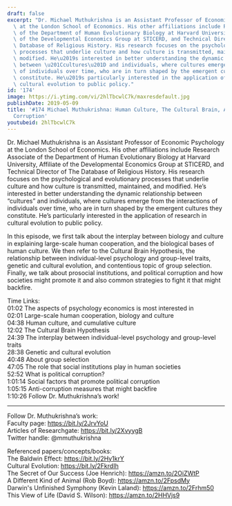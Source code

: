 ```yaml
---
draft: false
excerpt: "Dr. Michael Muthukrishna is an Assistant Professor of Economic Psychology\
  \ at the London School of Economics. His other affiliations include Research Associate\
  \ of the Department of Human Evolutionary Biology at Harvard University, Affiliate\
  \ of the Developmental Economics Group at STICERD, and Technical Director of The\
  \ Database of Religious History. His research focuses on the psychological and evolutionary\
  \ processes that underlie culture and how culture is transmitted, maintained, and\
  \ modified. He\u2019s interested in better understanding the dynamic relationship\
  \ between \u201Ccultures\u201D and individuals, where cultures emerge from the interactions\
  \ of individuals over time, who are in turn shaped by the emergent cultures they\
  \ constitute. He\u2019s particularly interested in the application of research in\
  \ cultural evolution to public policy."
id: '174'
image: https://i.ytimg.com/vi/2hlTbcwlC7k/maxresdefault.jpg
publishDate: 2019-05-09
title: '#174 Michael Muthukrishna: Human Culture, The Cultural Brain, And Political
  Corruption'
youtubeid: 2hlTbcwlC7k
---
```

<div class="timelinks">

Dr. Michael Muthukrishna is an Assistant Professor of Economic Psychology at the London School of Economics. His other affiliations include Research Associate of the Department of Human Evolutionary Biology at Harvard University, Affiliate of the Developmental Economics Group at STICERD, and Technical Director of The Database of Religious History. His research focuses on the psychological and evolutionary processes that underlie culture and how culture is transmitted, maintained, and modified. He’s interested in better understanding the dynamic relationship between “cultures” and individuals, where cultures emerge from the interactions of individuals over time, who are in turn shaped by the emergent cultures they constitute. He’s particularly interested in the application of research in cultural evolution to public policy.

In this episode, we first talk about the interplay between biology and culture in explaining large-scale human cooperation, and the biological bases of human culture. We then refer to the Cultural Brain Hypothesis, the relationship between individual-level psychology and group-level traits, genetic and cultural evolution, and contentious topic of group selection. Finally, we talk about prosocial institutions, and political corruption and how societies might promote it and also common strategies to fight it that might backfire.

Time Links:  
<time>01:02</time> The aspects of psychology economics is most interested in  
<time>02:01</time> Large-scale human cooperation, biology and culture                       
<time>04:38</time> Human culture, and cumulative culture                             
<time>12:02</time> The Cultural Brain Hypothesis                       
<time>24:39</time> The interplay between individual-level psychology and group-level traits                          
<time>28:38</time> Genetic and cultural evolution                       
<time>40:48</time> About group selection      
<time>47:05</time> The role that social institutions play in human societies    
<time>52:52</time> What is political corruption?      
<time>1:01:14</time> Social factors that promote political corruption  
<time>1:05:15</time> Anti-corruption measures that might backfire      
<time>1:10:26</time> Follow Dr. Muthukrishna’s work!

---

Follow Dr. Muthukrishna’s work:  
Faculty page: https://bit.ly/2JrvYoU  
Articles of Researchgate: https://bit.ly/2XvyygB  
Twitter handle: @mmuthukrishna

Referenced papers/concepts/books:  
The Baldwin Effect: https://bit.ly/2Hy1krY  
Cultural Evolution: https://bit.ly/2FkrdIh  
The Secret of Our Success (Joe Henrich): https://amzn.to/2OiZWtP  
A Different Kind of Animal (Rob Boyd): https://amzn.to/2FpsdMy  
Darwin's Unfinished Symphony (Kevin Laland): https://amzn.to/2Frhm50  
This View of Life (David S. Wilson): https://amzn.to/2HHVjs9
</div>

